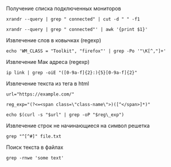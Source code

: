 Получение списка подключенных мониторов
~~~~
xrandr --query | grep " connected" | cut -d " " -f1
~~~~

~~~~
xrandr --query | grep " connected"' | awk '{print $1}'
~~~~

Извлечение слов в ковычках  (regexp)
~~~~
echo 'WM_CLASS = "Toolkit", "firefox"' | grep -Po '"\K[^,"]+'
~~~~

Извлечение Мак адреса (regexp)
~~~~
ip link | grep -oiE "([0-9a-f]{2}:){5}[0-9a-f]{2}"
~~~~

Извлечение текста из тега в  html
~~~~
url="https://example.com/"

reg_exp="(?<=<span class=\"class-name\">)([^</span>]*)"

echo $(curl -s "$url" | grep -oP "$reg\_exp")
~~~~

Извлечение строк не начинающиеся на символ решетка
~~~~
grep "^[^#]" file.txt
~~~~

Поиск текста в файлах
~~~~
grep -rnwe 'some text'
~~~~